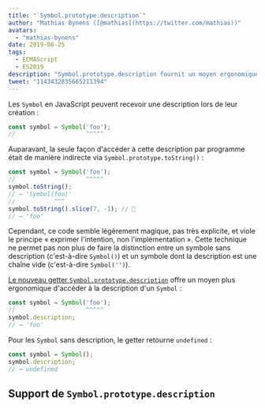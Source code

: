 ```yaml
---
title: "`Symbol.prototype.description`"
author: "Mathias Bynens ([@mathias](https://twitter.com/mathias))"
avatars: 
  - "mathias-bynens"
date: 2019-06-25
tags: 
  - ECMAScript
  - ES2019
description: "Symbol.prototype.description fournit un moyen ergonomique d'accéder à la description d'un symbole."
tweet: "1143432835665211394"
---
```

Les `Symbol` en JavaScript peuvent recevoir une description lors de leur création :

```js
const symbol = Symbol('foo');
//                    ^^^^^
```

Auparavant, la seule façon d'accéder à cette description par programme était de manière indirecte via `Symbol.prototype.toString()` :

```js
const symbol = Symbol('foo');
//                    ^^^^^
symbol.toString();
// → 'Symbol(foo)'
//           ^^^
symbol.toString().slice(7, -1); // 🤔
// → 'foo'
```

Cependant, ce code semble légèrement magique, pas très explicite, et viole le principe « exprimer l'intention, non l'implémentation ». Cette technique ne permet pas non plus de faire la distinction entre un symbole sans description (c'est-à-dire `Symbol()`) et un symbole dont la description est une chaîne vide (c'est-à-dire `Symbol('')`).

<!--truncate-->
[Le nouveau getter `Symbol.prototype.description`](https://tc39.es/ecma262/#sec-symbol.prototype.description) offre un moyen plus ergonomique d'accéder à la description d'un `Symbol` :

```js
const symbol = Symbol('foo');
//                    ^^^^^
symbol.description;
// → 'foo'
```

Pour les `Symbol` sans description, le getter retourne `undefined` :

```js
const symbol = Symbol();
symbol.description;
// → undefined
```

## Support de `Symbol.prototype.description`

<feature-support chrome="70 /blog/v8-release-70#javascript-language-features"
                 firefox="63"
                 safari="12.1"
                 nodejs="12 https://twitter.com/mathias/status/1120700101637353473"
                 babel="yes https://github.com/zloirock/core-js#ecmascript-symbol"></feature-support>
